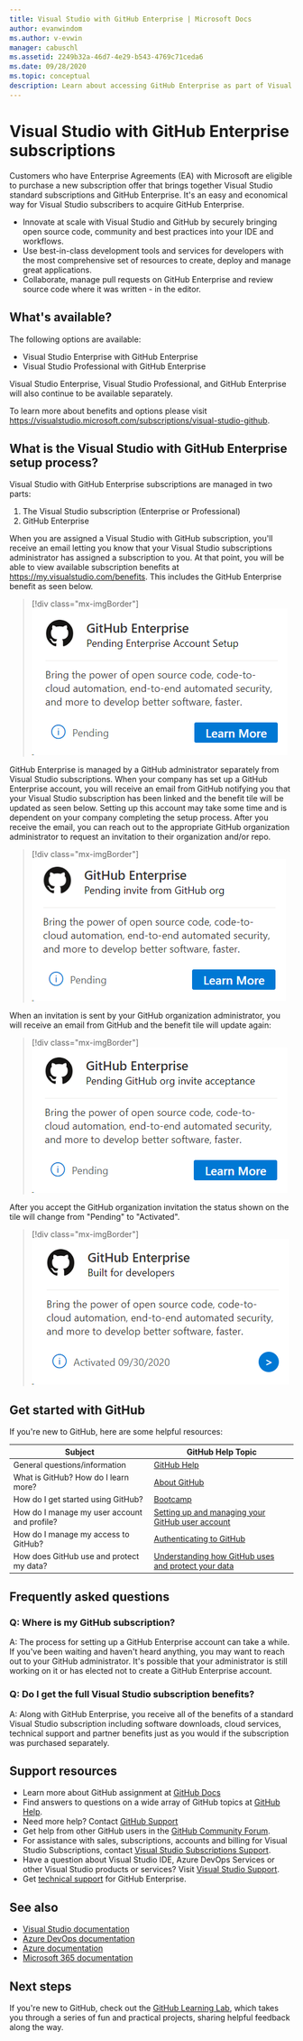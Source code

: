 ```yaml
---
title: Visual Studio with GitHub Enterprise | Microsoft Docs
author: evanwindom
ms.author: v-evwin
manager: cabuschl
ms.assetid: 2249b32a-46d7-4e29-b543-4769c71ceda6
ms.date: 09/28/2020
ms.topic: conceptual
description: Learn about accessing GitHub Enterprise as part of Visual Studio subscriptions
---
```


# Visual Studio with GitHub Enterprise subscriptions

Customers who have Enterprise Agreements (EA) with Microsoft are eligible to purchase a new subscription offer that brings together Visual Studio standard subscriptions and GitHub Enterprise. It's an easy and economical way for Visual Studio subscribers to acquire GitHub Enterprise. 

- Innovate at scale with Visual Studio and GitHub by securely bringing open source code, community and best practices into your IDE and workflows.
- Use best-in-class development tools and services for developers with the most comprehensive set of resources to create, deploy and manage great applications. 
- Collaborate, manage pull requests on GitHub Enterprise and review source code where it was written - in the editor. 

## What's available? 

The following options are available:

- Visual Studio Enterprise with GitHub Enterprise
- Visual Studio Professional with GitHub Enterprise

Visual Studio Enterprise, Visual Studio Professional, and GitHub Enterprise will also continue to be available separately. 

To learn more about benefits and options please visit <https://visualstudio.microsoft.com/subscriptions/visual-studio-github>. 

## What is the Visual Studio with GitHub Enterprise setup process?

Visual Studio with GitHub Enterprise subscriptions are managed in two parts:
1. The Visual Studio subscription (Enterprise or Professional)
2. GitHub Enterprise 

When you are assigned a Visual Studio with GitHub subscription, you'll receive an email letting you know that your Visual Studio subscriptions administrator has assigned a subscription to you.  At that point, you will be able to view available subscription benefits at <https://my.visualstudio.com/benefits>.  This includes the GitHub Enterprise benefit as seen below.

   > [!div class="mx-imgBorder"]
   > ![GitHub Enterprise pending Enterprise account setup](_img/access-github/pending-account-setup.png "Your organization must first set up an Enterprise account.")  

GitHub Enterprise is managed by a GitHub administrator separately from Visual Studio subscriptions.  When your company has set up a GitHub Enterprise account, you will receive an email from GitHub notifying you that your Visual Studio subscription has been linked and the benefit tile will be updated as seen below.  Setting up this account may take some time and is dependent on your company completing the setup process. After you receive the email, you can reach out to the appropriate GitHub organization administrator to request an invitation to their organization and/or repo.  

   > [!div class="mx-imgBorder"]
   > ![GitHub Enterprise pending GitHub invitation](_img/access-github/pending-invite.png "Contact your GitHub administrator to request invitation to a GitHub organization.")  

When an invitation is sent by your GitHub organization administrator, you will receive an email from GitHub and the benefit tile will update again:

   > [!div class="mx-imgBorder"]
   > ![GitHub Enterprise pending invitation acceptance](_img/access-github/pending-acceptance.png "Accept the invitation you receive in the email from GitHub")  

After you accept the GitHub organization invitation the status shown on the tile will change from "Pending" to "Activated".

   > [!div class="mx-imgBorder"]
   > ![GitHub Enterprise activated](_img/access-github/activated.png "Upon acceptance of the invitation, the tile will indicate that your subscription has been activated.")  

## Get started with GitHub

If you're new to GitHub, here are some helpful resources:

| Subject                                  | GitHub Help Topic                                     |
|------------------------------------------|-------------------------------------------------------|
| General   questions/information          | [GitHub Help](https://help.github.com)             |
| What is   GitHub?  How do I learn more?  | [About GitHub](https://help.github.com/categories/about-github)                                       |
| How do I   get started using GitHub?     | [Bootcamp](https://help.github.com/categories/bootcamp)                                              |
| How do I manage my   user account and profile?       | [Setting up and   managing your GitHub user account](https://help.github.com/categories/setting-up-and-managing-your-github-user-account)    |
| How do I manage my   access to GitHub?   | [Authenticating to   GitHub](https://help.github.com/categories/authenticating-to-github)                           |
| How does GitHub use and protect my data? | [Understanding how   GitHub uses and protect your data](https://help.github.com/categories/understanding-how-github-uses-and-protects-your-data)|

## Frequently asked questions

### Q:  Where is my GitHub subscription?
A:  The process for setting up a GitHub Enterprise account can take a while.  If you've been waiting and haven't heard anything, you may want to reach out to your GitHub administrator.  It's possible that your administrator is still working on it or has elected not to create a GitHub Enterprise account. 

### Q: Do I get the full Visual Studio subscription benefits?
A:  Along with GitHub Enterprise, you receive all of the benefits of a standard Visual Studio subscription including software downloads, cloud services, technical support and partner benefits just as you would if the subscription was purchased separately.

## Support resources
- Learn more about GitHub assignment at [GitHub Docs](https://docs.github.com/github/setting-up-and-managing-your-enterprise-account/managing-licenses-for-the-github-enterprise-and-visual-studio-bundle)
- Find answers to questions on a wide array of GitHub topics at [GitHub Help](https://help.github.com).
- Need more help?  Contact [GitHub Support](https://support.github.com/)
- Get help from other GitHub users in the [GitHub Community Forum](https://github.community/).
- For assistance with sales, subscriptions, accounts and billing for Visual Studio Subscriptions, contact [Visual Studio Subscriptions Support](https://visualstudio.microsoft.com/subscriptions/support/).
- Have a question about Visual Studio IDE, Azure DevOps Services or other Visual Studio products or services?  Visit [Visual Studio Support](https://visualstudio.microsoft.com/support/).
- Get [technical support](https://support.microsoft.com/en-us/supportforbusiness/productselection?sapId=b77fe80f-5417-80bd-4b2a-275cf0018c24) for GitHub Enterprise.   

## See also
- [Visual Studio documentation](https://docs.microsoft.com/visualstudio/)
- [Azure DevOps documentation](https://docs.microsoft.com/azure/devops/)
- [Azure documentation](https://docs.microsoft.com/azure/)
- [Microsoft 365 documentation](https://docs.microsoft.com/microsoft-365/)

## Next steps
If you're new to GitHub, check out the [GitHub Learning Lab](https://lab.github.com/), which takes you through a series of fun and practical projects, sharing helpful feedback along the way.
